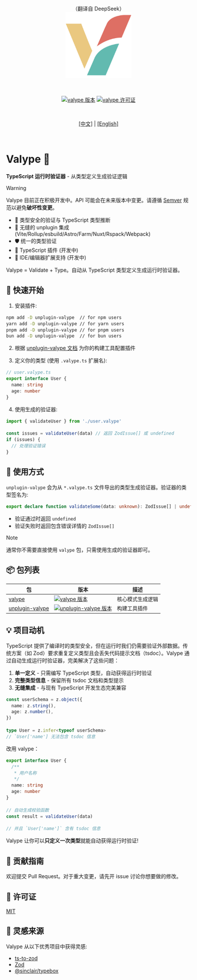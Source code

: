 <p align="center">
  （翻译自 DeepSeek）<br />
  <img width="180" src="./assets/logo.svg" alt="Valype 标志">
</p>
<br />
<p align="center">
  <a href="https://www.npmjs.com/package/valype"><img src="https://img.shields.io/npm/v/valype?color=a1b858&label=" alt="valype 版本"></a>
  <a href="./LICENSE"><img src="https://img.shields.io/npm/l/valype" alt="valype 许可证"></a>
</p>
<br/>
<p align="center">
  <a href="./README.zh-CN.md">[中文]</a> | <a href="./README.md">[English]</a>
</p>
<br />

# Valype 🐉

**TypeScript 运行时验证器** - 从类型定义生成验证逻辑

> [!WARNING]
>
> Valype 目前正在积极开发中。API 可能会在未来版本中变更。请遵循 [Semver](https://semver.org/) 规范以避免**破坏性变更**。

- 🎯 类型安全的验证与 TypeScript 类型推断
- 🔌 无缝的 unplugin 集成 (Vite/Rollup/esbuild/Astro/Farm/Nuxt/Rspack/Webpack)
- 🛡️ 统一的类型验证
- 🚧 TypeScript 插件 (开发中)
- 🚧 IDE/编辑器扩展支持 (开发中)

Valype = Validate + Type。自动从 TypeScript 类型定义生成运行时验证器。

## 🚀 快速开始

1. 安装插件:

```bash
npm add -D unplugin-valype  // for npm users
yarn add -D unplugin-valype // for yarn users
pnpm add -D unplugin-valype // for pnpm users
bun add -D unplugin-valype  // for bun users
```

2. 根据 [unplugin-valype 文档](./packages/plugin/README.md) 为你的构建工具配置插件

3. 定义你的类型 (使用 `.valype.ts` 扩展名):

```typescript
// user.valype.ts
export interface User {
  name: string
  age: number
}
```

4. 使用生成的验证器:

```typescript
import { validateUser } from './user.valype'

const issues = validateUser(data) // 返回 ZodIssue[] 或 undefined
if (issues) {
  // 处理验证错误
}
```

## 📖 使用方式

`unplugin-valype` 会为从 `*.valype.ts` 文件导出的类型生成验证器。验证器的类型签名为:

```typescript
export declare function validateSome(data: unknown): ZodIssue[] | undefined
```

- 验证通过时返回 `undefined`
- 验证失败时返回包含错误详情的 `ZodIssue[]`

> [!NOTE]
>
> 通常你不需要直接使用 `valype` 包，只需使用生成的验证器即可。

## 📦 包列表

| 包                                                               | 版本                                                                                                                                       | 描述             |
| ---------------------------------------------------------------- | ------------------------------------------------------------------------------------------------------------------------------------------ | ---------------- |
| [valype](https://www.npmjs.com/package/valype)                   | [![valype 版本](https://img.shields.io/npm/v/valype?color=a1b858&label=)](https://www.npmjs.com/package/valype)                            | 核心模式生成逻辑 |
| [unplugin-valype](https://www.npmjs.com/package/unplugin-valype) | [![unplugin-valype 版本](https://img.shields.io/npm/v/unplugin-valype?color=a1b858&label=)](https://www.npmjs.com/package/unplugin-valype) | 构建工具插件     |

## 💡 项目动机

TypeScript 提供了编译时的类型安全，但在运行时我们仍需要验证外部数据。传统方案（如 Zod）要求重复定义类型且会丢失代码提示文档（tsdoc）。Valype 通过自动生成运行时验证器，完美解决了这些问题：

1. **单一定义** - 只需编写 TypeScript 类型，自动获得运行时验证
2. **完整类型信息** - 保留所有 tsdoc 文档和类型提示
3. **无缝集成** - 与现有 TypeScript 开发生态完美兼容

```typescript
const userSchema = z.object({
  name: z.string(),
  age: z.number(),
})

type User = z.infer<typeof userSchema>
// `User['name'] 无法包含 tsdoc 信息
```

改用 valype：

```typescript
export interface User {
  /**
   * 用户名称
   */
  name: string
  age: number
}

// 自动生成校验函数
const result = validateUser(data)

// 并且 `User['name']` 含有 tsdoc 信息
```

Valype 让你可以**只定义一次类型**就能自动获得运行时验证!

## 🥰 贡献指南

欢迎提交 Pull Request。对于重大变更，请先开 issue 讨论你想要做的修改。

## 🪪 许可证

[MIT](./LICENSE)

## 🙏 灵感来源

Valype 从以下优秀项目中获得灵感:

- [ts-to-zod](https://github.com/fabien0102/ts-to-zod)
- [Zod](https://github.com/colinhacks/zod)
- [@sinclair/typebox](https://github.com/sinclairzx81/typebox)

